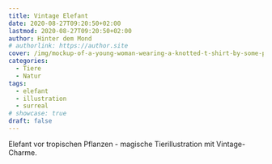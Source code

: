 ```yaml
---
title: Vintage Elefant
date: 2020-08-27T09:20:50+02:00
lastmod: 2020-08-27T09:20:50+02:00
author: Hinter dem Mond
# authorlink: https://author.site
cover: /img/mockup-of-a-young-woman-wearing-a-knotted-t-shirt-by-some-plants-27090.png
categories:
  - Tiere
  - Natur
tags:
  - elefant
  - illustration
  - surreal
# showcase: true
draft: false
---
```


Elefant vor tropischen Pflanzen - magische Tierillustration mit Vintage-Charme.